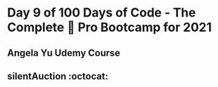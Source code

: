 # Day 9 of 100 Days of Code - The Complete :snake: Pro Bootcamp for 2021
## Angela Yu Udemy Course
## silentAuction :octocat:
